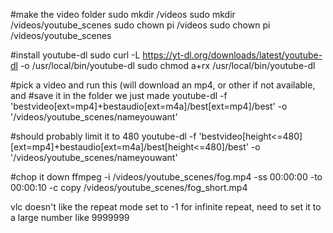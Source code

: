 #make the video folder
sudo mkdir /videos
sudo mkdir /videos/youtube_scenes
sudo chown pi /videos
sudo chown pi /videos/youtube_scenes

#install youtube-dl
sudo curl -L https://yt-dl.org/downloads/latest/youtube-dl -o /usr/local/bin/youtube-dl
sudo chmod a+rx /usr/local/bin/youtube-dl

#pick a video and run this (will download an mp4, or other if not available, and
#save it in the folder we just made
youtube-dl -f 'bestvideo[ext=mp4]+bestaudio[ext=m4a]/best[ext=mp4]/best' -o '/videos/youtube_scenes/nameyouwant' <youtube-id-val>

#should probably limit it to 480
youtube-dl -f 'bestvideo[height<=480][ext=mp4]+bestaudio[ext=m4a]/best[height<=480]/best' -o '/videos/youtube_scenes/nameyouwant' <youtube-id-val>

#chop it down
ffmpeg -i /videos/youtube_scenes/fog.mp4 -ss 00:00:00 -to 00:00:10 -c copy /videos/youtube_scenes/fog_short.mp4


vlc doesn't like the repeat mode set to -1 for infinite repeat, need to set it to a large number like 9999999
